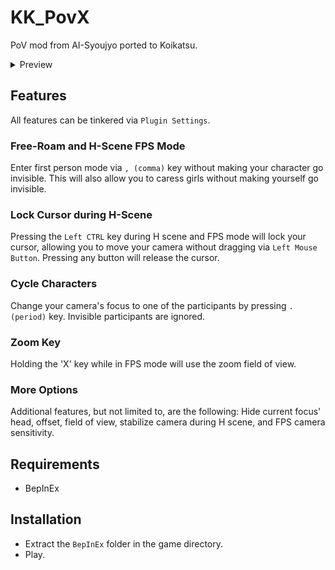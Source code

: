 # KK_PovX
PoV mod from AI-Syoujyo ported to Koikatsu.

<details>
  <summary>Preview</summary>
  ![](https://raw.githubusercontent.com/FairBear/KK_PovX/master/Preview0.png)
  
</details>

## Features

All features can be tinkered via `Plugin Settings`.

### Free-Roam and H-Scene FPS Mode
Enter first person mode via `, (comma)` key without making your character go invisible. This will also allow you to caress girls without making yourself go invisible.

### Lock Cursor during H-Scene
Pressing the `Left CTRL` key during H scene and FPS mode will lock your cursor, allowing you to move your camera without dragging via `Left Mouse Button`. Pressing any button will release the cursor.

### Cycle Characters
Change your camera's focus to one of the participants by pressing `. (period)` key. Invisible participants are ignored.

### Zoom Key
Holding the 'X' key while in FPS mode will use the zoom field of view.

### More Options
Additional features, but not limited to, are the following: Hide current focus' head, offset, field of view, stabilize camera during H scene, and FPS camera sensitivity.

## Requirements
* BepInEx

## Installation
* Extract the `BepInEx` folder in the game directory.
* Play.
